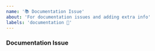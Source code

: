 ```yaml
---
name: '📚 Documentation Issue'
about: 'For documentation issues and adding extra info'
labels: 'documentation 📄'
---
```


### Documentation Issue
